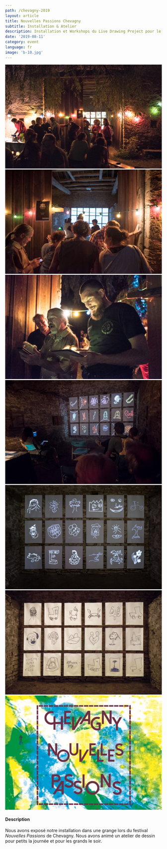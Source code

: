 ```yaml
---
path: /chevagny-2019
layout: article
title: Nouvelles Passions Chevagny
subtitle: Installation & Atelier
description: Installation et Workshops du Live Drawing Project pour le festival Nouvelles Passions Chevagny 2019, France
date: '2019-08-11'
category: event
language: fr
image: 'b-10.jpg'
---
```


<photo-grid>
<img src="./b-12.jpg"/>
<img src="./b-9.jpg"/>
<img src="./b-11.jpg"/>
<img src="./b-8.jpg"/>
<img src="./b-13.jpg"/>
<img src="./b-10.jpg"/>
<img src="./cover.jpg"/>
</photo-grid>

#### Description

Nous avons exposé notre installation dans une grange lors du festival _Nouvelles Passions_ de Chevagny. Nous avons animé un atelier de dessin pour petits la journée et pour les grands le soir.
